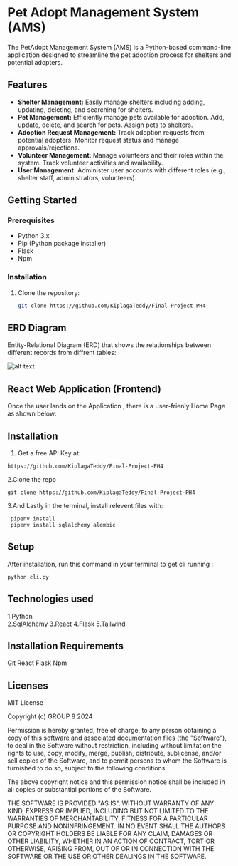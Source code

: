 # Pet Adopt Management System (AMS)

The PetAdopt Management System (AMS) is a Python-based command-line application designed to streamline the pet adoption process for shelters and potential adopters.

## Features

- **Shelter Management:** Easily manage shelters including adding, updating, deleting, and searching for shelters.
- **Pet Management:** Efficiently manage pets available for adoption. Add, update, delete, and search for pets. Assign pets to shelters.
- **Adoption Request Management:** Track adoption requests from potential adopters. Monitor request status and manage approvals/rejections.
- **Volunteer Management:** Manage volunteers and their roles within the system. Track volunteer activities and availability.
- **User Management:** Administer user accounts with different roles (e.g., shelter staff, administrators, volunteers).

## Getting Started

### Prerequisites

- Python 3.x
- Pip (Python package installer)
- Flask
- Npm

### Installation

1. Clone the repository:

   ```bash
   git clone https://github.com/KiplagaTeddy/Final-Project-PH4

## ERD Diagram
Entity-Relational Diagram (ERD) that shows the relationships between different records from diffrent tables:

![alt text](image.png)

## React Web Application (Frontend) 

Once the user lands on the Application , there is a user-frienly Home Page as shown below:

<!-- ![alt text](image-1.png) -->

## Installation


1. Get a free API Key at:
```
https://github.com/KiplagaTeddy/Final-Project-PH4
```
2.Clone the repo
```
git clone https://github.com/KiplagaTeddy/Final-Project-PH4
```
3.And Lastly in the terminal, install relevent files with:
```
 pipenv install
 pipenv install sqlalchemy alembic
 ```

## Setup

After installation, run this command in your terminal to get cli running :

```
python cli.py
```

## Technologies used
1.Python    
2.SqlAlchemy
3.React
4.Flask
5.Tailwind

## Installation Requirements
Git
React
Flask
Npm

## Licenses
MIT License

Copyright (c)  GROUP 8 2024

Permission is hereby granted, free of charge, to any person obtaining a copy
of this software and associated documentation files (the "Software"), to deal
in the Software without restriction, including without limitation the rights
to use, copy, modify, merge, publish, distribute, sublicense, and/or sell
copies of the Software, and to permit persons to whom the Software is
furnished to do so, subject to the following conditions:

The above copyright notice and this permission notice shall be included in all
copies or substantial portions of the Software.

THE SOFTWARE IS PROVIDED "AS IS", WITHOUT WARRANTY OF ANY KIND, EXPRESS OR
IMPLIED, INCLUDING BUT NOT LIMITED TO THE WARRANTIES OF MERCHANTABILITY,
FITNESS FOR A PARTICULAR PURPOSE AND NONINFRINGEMENT. IN NO EVENT SHALL THE
AUTHORS OR COPYRIGHT HOLDERS BE LIABLE FOR ANY CLAIM, DAMAGES OR OTHER
LIABILITY, WHETHER IN AN ACTION OF CONTRACT, TORT OR OTHERWISE, ARISING FROM,
OUT OF OR IN CONNECTION WITH THE SOFTWARE OR THE USE OR OTHER DEALINGS IN THE
SOFTWARE.